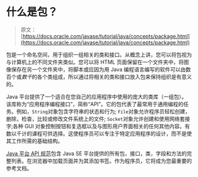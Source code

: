 # 什么是包？

> 原文： [https://docs.oracle.com/javase/tutorial/java/concepts/package.html](https://docs.oracle.com/javase/tutorial/java/concepts/package.html)

包是一个命名空间，用于组织一组相关的类和接口。从概念上讲，您可以将包视为与计算机上的不同文件夹类似。您可以将 HTML 页面保留在一个文件夹中，将图像保存在另一个文件夹中，将脚本或应因为用 Java 编程语言编写的软件可以由数百个或*数千*的各个类组成，所以通过将相关的类和接口放入包来保持组织是有意义的。

Java 平台提供了一个适合在您自己的应用程序中使用的庞大的类库（一组包）。该库称为“应用程序编程接口”，简称“API”。它的包代表了最常用于通用编程的任务。例如，`String`对象包含字符串的状态和行为; `File`对象允许程序员轻松创建，删除，检查，比较或修改文件系统上的文件; `Socket`对象允许创建和使用网络套接字;各种 GUI 对象控制按钮和复选框以及与图形用户界面相关的任何其他内容。有数以千计的课程可供选择。这使程序员可以专注于特定应用程序的设计，而不是使其工作所需的基础结构。

[Java 平台 API 规范](https://docs.oracle.com/javase/8/docs/api/index.html)包含 Java SE 平台提供的所有包，接口，类，字段和方法的完整列表。在浏览器中加载页面并为其添加书签。作为程序员，它将成为您最重要的参考文档。